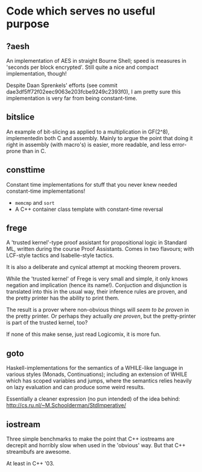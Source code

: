 Code which serves no useful purpose
===================================

?aesh
-----
An implementation of AES in straight Bourne Shell; speed is measures in 'seconds per block encrypted'. Still quite a nice and compact implementation, though!

Despite Daan Sprenkels' efforts (see commit dae3df5ff72f02eec9063e203fcbe9249c2393f0), I am pretty sure this implementation is very far from being constant-time.

bitslice
--------
An example of bit-slicing as applied to a multiplication in GF(2^8), implementedin both C and assembly. Mainly to argue the point that doing it right in assembly (with macro's) is easier, more readable, and less error-prone than in C.

consttime
---------
Constant time implementations for stuff that you never knew needed constant-time implementations!

* `memcmp` and `sort`
* A C++ container class template with constant-time reversal

frege
-----
A 'trusted kernel'-type proof assistant for propositional logic in
Standard ML, written during the course Proof Assistants. Comes in two
flavours; with LCF-style tactics and Isabelle-style tactics.

It is also a deliberate and cynical attempt at mocking theorem provers.

While the 'trusted kernel' of Frege is very small and simple, it
only knows negation and implication (hence its name!). Conjuction and
disjunction is translated into this in the usual way, their inference rules
are proven, and the pretty printer has the ability to print them.

The result is a prover where non-obvious things will *seem to be proven*
in the pretty printer. Or perhaps they actually *are proven*, but the
pretty-printer is part of the trusted kernel, too?

If none of this make sense, just read Logicomix, it is more fun.

goto
----
Haskell-implementations for the semantics of a WHILE-like language in
various styles (Monads, Continuations); including an extension of WHILE
which has scoped variables and jumps, where the semantics relies heavily on
lazy evaluation and can produce some weird results.

Essentially a cleaner expression (no pun intended) of the idea behind:
http://cs.ru.nl/~M.Schoolderman/StdImperative/

iostream
--------
Three simple benchmarks to make the point that C++ iostreams are decrepit
and horribly slow when used in the 'obvious' way. But that C++ streambufs
are awesome.

At least in C++ '03.
